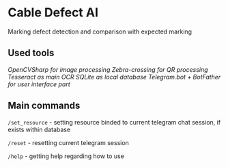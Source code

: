 # Cable Defect AI

Marking defect detection and comparison with expected marking

## Used tools
*OpenCVSharp for image processing*
*Zebra-crossing for QR processing*
*Tesseract as main OCR*
*SQLite as local database*
*Telegram.bot + BotFather for user interface part*
## Main commands
```/set_resource``` - setting resource binded to current telegram chat session, if exists within database

```/reset``` - resetting current telegram session

```/help``` - getting help regarding how to use
